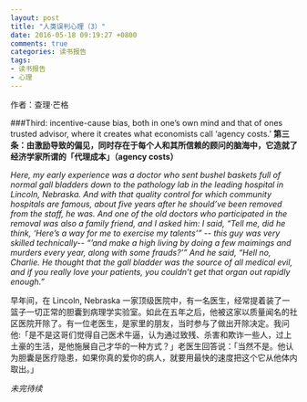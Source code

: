 ```yaml
---
layout: post
title: "人类误判心理（3）"
date: 2016-05-18 09:19:27 +0800
comments: true
categories: 读书报告
tags:
- 读书报告
- 心理
---
```

作者：查理·芒格

###Third: incentive-cause bias, both in one’s own mind and that of ones trusted advisor, where it creates what economists call ‘agency costs.’
**第三条：由激励导致的偏见，同时存在于每个人和其所信赖的顾问的脑海中，它造就了经济学家所谓的「代理成本」（agency costs）**

*Here, my early experience was a doctor who sent bushel baskets full of normal gall bladders down to the pathology lab in the leading hospital in Lincoln, Nebraska. And with that quality control for which community hospitals are famous, about five years after he should’ve been removed from the staff, he was. And one of the old doctors who participated in the removal was also a family friend, and I asked him: I said, “Tell me, did he think, ‘Here’s a way for me to exercise my talents’” -- this guy was very skilled technically-- “’and make a high living by doing a few maimings and murders every year, along with some frauds?’” And he said, “Hell no, Charlie. He thought that the gall bladder was the source of all medical evil, and if you really love your patients, you couldn’t get that organ out rapidly enough.”*

早年间，在 Lincoln, Nebraska 一家顶级医院中，有一名医生，经常提着装了一篮子一切正常的胆囊到病理学实验室。如此在五年之后，他被这家以质量闻名的社区医院开除了。有一位老医生，是家里的朋友，当时参与了做出开除决定。我问他:「是不是这哥们觉得自己医术牛逼，认为通过致残、杀害和欺诈一些人，过上土豪的生活，是他施展自己才华的一种方式？」老医生回答说：「当然不是。他认为胆囊是医疗隐患，如果你真的爱你的病人，就要用最快的速度把这个它从他体内取出。」

*未完待续*